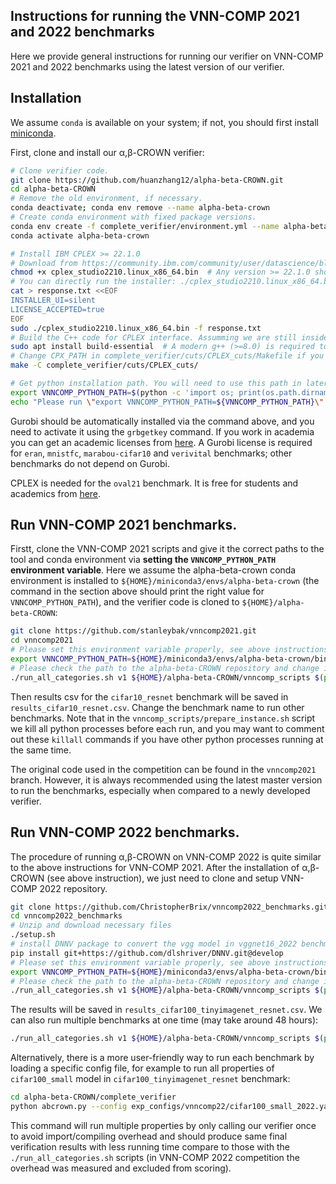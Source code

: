 Instructions for running the VNN-COMP 2021 and 2022 benchmarks
----------------

Here we provide general instructions for running our verifier on VNN-COMP 2021 and 2022
benchmarks using the latest version of our verifier.

## Installation

We assume `conda` is
available on your system; if not, you should first install
[miniconda](https://docs.conda.io/en/latest/miniconda.html).

First, clone and install our α,β-CROWN verifier:

```bash
# Clone verifier code.
git clone https://github.com/huanzhang12/alpha-beta-CROWN.git
cd alpha-beta-CROWN
# Remove the old environment, if necessary.
conda deactivate; conda env remove --name alpha-beta-crown
# Create conda environment with fixed package versions.
conda env create -f complete_verifier/environment.yml --name alpha-beta-crown
conda activate alpha-beta-crown

# Install IBM CPLEX >= 22.1.0
# Download from https://community.ibm.com/community/user/datascience/blogs/xavier-nodet1/2020/07/09/cplex-free-for-students
chmod +x cplex_studio2210.linux_x86_64.bin  # Any version >= 22.1.0 should work. Change executable name here.
# You can directly run the installer: ./cplex_studio2210.linux_x86_64.bin; the response.txt created below is for non-interactive installation.
cat > response.txt <<EOF
INSTALLER_UI=silent
LICENSE_ACCEPTED=true
EOF
sudo ./cplex_studio2210.linux_x86_64.bin -f response.txt
# Build the C++ code for CPLEX interface. Assumming we are still inside the alpha-beta-CROWN folder.
sudo apt install build-essential  # A modern g++ (>=8.0) is required to compile the code.
# Change CPX_PATH in complete_verifier/cuts/CPLEX_cuts/Makefile if you installed CPlex to a non-default location, like inside your home folder.
make -C complete_verifier/cuts/CPLEX_cuts/

# Get python installation path. You will need to use this path in later steps.
export VNNCOMP_PYTHON_PATH=$(python -c 'import os; print(os.path.dirname(os.path.realpath("/proc/self/exe")))')
echo "Please run \"export VNNCOMP_PYTHON_PATH=${VNNCOMP_PYTHON_PATH}\" before you run vnncomp scripts."
```

Gurobi should be automatically installed via the command above, and you need to
activate it using the `grbgetkey` command. If you work in academia you can get an academic licenses
from [here](http://www.gurobi.com/academia/for-universities).  A Gurobi license is required for
`eran`, `mnistfc`, `marabou-cifar10` and `verivital` benchmarks; other
benchmarks do not depend on Gurobi.

CPLEX is needed for the `oval21` benchmark. It is free for students and
academics from
[here](https://community.ibm.com/community/user/datascience/blogs/xavier-nodet1/2020/07/09/cplex-free-for-students).

## Run VNN-COMP 2021 benchmarks.

Firstt, clone the VNN-COMP 2021 scripts and give it the correct paths to the
tool and conda environment via **setting the `VNNCOMP_PYTHON_PATH` environment
variable**. Here we assume the alpha-beta-crown conda environment is installed
to `${HOME}/miniconda3/envs/alpha-beta-crown` (the command in the section above
should print the right value for `VNNCOMP_PYTHON_PATH`), and the verifier code
is cloned to `${HOME}/alpha-beta-CROWN`:

```bash
git clone https://github.com/stanleybak/vnncomp2021.git
cd vnncomp2021
# Please set this environment variable properly, see above instructions
export VNNCOMP_PYTHON_PATH=${HOME}/miniconda3/envs/alpha-beta-crown/bin
# Please check the path to the alpha-beta-CROWN repository and change it accordingly
./run_all_categories.sh v1 ${HOME}/alpha-beta-CROWN/vnncomp_scripts $(pwd) results_cifar10_resnet.csv "cifar10_resnet" 0  # Example to run the CIFAR10_ResNet benchmark
```

Then results csv for the `cifar10_resnet` benchmark will be saved in
`results_cifar10_resnet.csv`. Change the benchmark name to run other
benchmarks. Note that in the `vnncomp_scripts/prepare_instance.sh` script we
kill all python processes before each run, and you may want to comment out
these `killall` commands if you have other python processes running at the same
time.

The original code used in the competition can be found in the `vnncomp2021`
branch. However, it is always recommended using the latest master version to
run the benchmarks, especially when compared to a newly developed verifier.

## Run VNN-COMP 2022 benchmarks.

The procedure of running α,β-CROWN on VNN-COMP 2022 is quite similar to the
above instructions for VNN-COMP 2021. After the installation of
α,β-CROWN (see above instruction), we just need to clone and setup
VNN-COMP 2022 repository.

```bash
git clone https://github.com/ChristopherBrix/vnncomp2022_benchmarks.git
cd vnncomp2022_benchmarks
# Unzip and download necessary files
./setup.sh
# install DNNV package to convert the vgg model in vggnet16_2022 benchmark
pip install git+https://github.com/dlshriver/DNNV.git@develop
# Please set this environment variable properly, see above instructions
export VNNCOMP_PYTHON_PATH=${HOME}/miniconda3/envs/alpha-beta-crown/bin
# Please check the path to the alpha-beta-CROWN repository and change it accordingly
./run_all_categories.sh v1 ${HOME}/alpha-beta-CROWN/vnncomp_scripts $(pwd) results_cifar100_tinyimagenet_resnet.csv ./counterexamples "cifar100_tinyimagenet_resnet" all  # Example to run the cifar100_tinyimagenet_resnet benchmark
```

The results will be saved in `results_cifar100_tinyimagenet_resnet.csv`. We can also
run multiple benchmarks at one time (may take around 48 hours):

```bash
./run_all_categories.sh v1 ${HOME}/alpha-beta-CROWN/vnncomp_scripts $(pwd) all_results.csv ./counterexamples "oval21 tllverifybench carvana_unet_2022 cifar_biasfield collins_rul_cnn mnist_fc nn4sys reach_prob_density vggnet16_2022 rl_benchmarks sri_resnet_a sri_resnet_b cifar100_tinyimagenet_resnet acasxu cifar2020" all 2>&1 | tee stdout.log
```

Alternatively, there is a more user-friendly way to run each benchmark by
loading a specific config file, for example to run all properties of `cifar100_small`
model in `cifar100_tinyimagenet_resnet` benchmark:

```bash
cd alpha-beta-CROWN/complete_verifier
python abcrown.py --config exp_configs/vnncomp22/cifar100_small_2022.yaml
```

This command will run multiple properties by only calling our verifier once
to avoid import/compiling overhead and should produce same final verification results
with less running time compare to those with the `./run_all_categories.sh` scripts
(in VNN-COMP 2022 competition the overhead was measured and excluded from scoring).

